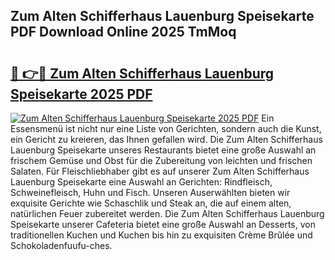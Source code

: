 ## Zum Alten Schifferhaus Lauenburg Speisekarte PDF Download Online 2025 TmMoq

# <h2><a href="http://gcdadtu.nevu.top/?p=Zum+Alten+Schifferhaus+Lauenburg+Speisekarte">🔗 👉🔴 Zum Alten Schifferhaus Lauenburg Speisekarte 2025 PDF</a></h2>

[![Zum Alten Schifferhaus Lauenburg Speisekarte 2025 PDF](https://i.imgur.com/dBaPXMq.png)](http://gcdadtu.nevu.top/?p=Zum+Alten+Schifferhaus+Lauenburg+Speisekarte)
Ein Essensmenü ist nicht nur eine Liste von Gerichten, sondern auch die Kunst, ein Gericht zu kreieren, das Ihnen gefallen wird. Die Zum Alten Schifferhaus Lauenburg Speisekarte unseres Restaurants bietet eine große Auswahl an frischem Gemüse und Obst für die Zubereitung von leichten und frischen Salaten. Für Fleischliebhaber gibt es auf unserer Zum Alten Schifferhaus Lauenburg Speisekarte eine Auswahl an Gerichten: Rindfleisch, Schweinefleisch, Huhn und Fisch. Unseren Auserwählten bieten wir exquisite Gerichte wie Schaschlik und Steak an, die auf einem alten, natürlichen Feuer zubereitet werden. Die Zum Alten Schifferhaus Lauenburg Speisekarte unserer Cafeteria bietet eine große Auswahl an Desserts, von traditionellen Kuchen und Kuchen bis hin zu exquisiten Crème Brûlée und Schokoladenfuufu-ches.
